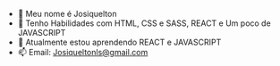 - 👋 Meu nome é Josiquelton
- 👀 Tenho Habilidades com HTML, CSS e SASS, REACT e Um poco de JAVASCRIPT
- 🌱 Atualmente estou aprendendo REACT e JAVASCRIPT
- 📫 Email: Josiqueltonls@gmail.com


